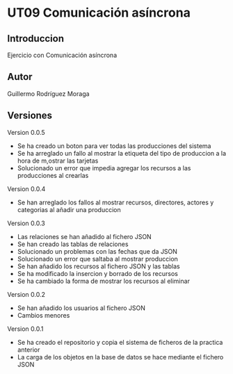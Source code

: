# UT09 Comunicación asíncrona

## Introduccion

Ejercicio con Comunicación asíncrona

## Autor

Guillermo Rodríguez Moraga

## Versiones

Version 0.0.5
- Se ha creado un boton para ver todas las producciones del sistema
- Se ha arreglado un fallo al mostrar la etiqueta del tipo de produccion a la hora de m,ostrar las tarjetas
- Solucionado un error que impedia agregar los recursos a las producciones al crearlas

Version 0.0.4
- Se han arreglado los fallos al mostrar recursos, directores, actores y categorias al añadir una produccion

Version 0.0.3
- Las relaciones se han añadido al fichero JSON
- Se han creado las tablas de relaciones
- Solucionado un problemas con las fechas que da JSON
- Solucionado un error que saltaba al mostrar produccion
- Se han añadido los recursos al fichero JSON y las tablas
- Se ha modificado la insercion y borrado de los recursos
- Se ha cambiado la forma de mostrar los recursos al eliminar

Version 0.0.2
- Se han añadido los usuarios al fichero JSON
- Cambios menores

Version 0.0.1
- Se ha creado el repositorio y copia el sistema de ficheros de la practica anterior
- La carga de los objetos en la base de datos se hace mediante el fichero JSON